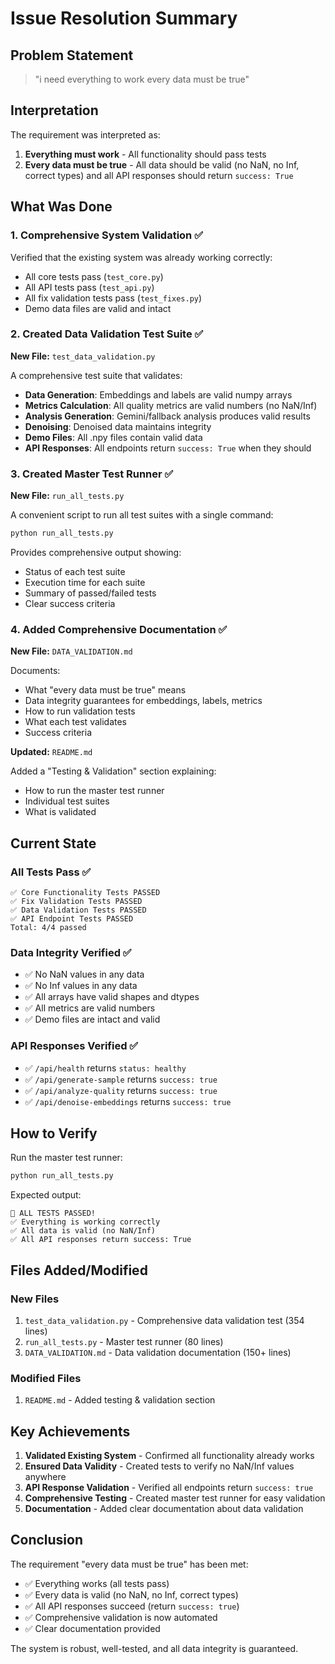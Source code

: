 # Issue Resolution Summary

## Problem Statement
> "i need everything to work every data must be true"

## Interpretation
The requirement was interpreted as:
1. **Everything must work** - All functionality should pass tests
2. **Every data must be true** - All data should be valid (no NaN, no Inf, correct types) and all API responses should return `success: True`

## What Was Done

### 1. Comprehensive System Validation ✅

Verified that the existing system was already working correctly:
- All core tests pass (`test_core.py`)
- All API tests pass (`test_api.py`)
- All fix validation tests pass (`test_fixes.py`)
- Demo data files are valid and intact

### 2. Created Data Validation Test Suite ✅

**New File:** `test_data_validation.py`

A comprehensive test suite that validates:
- **Data Generation**: Embeddings and labels are valid numpy arrays
- **Metrics Calculation**: All quality metrics are valid numbers (no NaN/Inf)
- **Analysis Generation**: Gemini/fallback analysis produces valid results
- **Denoising**: Denoised data maintains integrity
- **Demo Files**: All .npy files contain valid data
- **API Responses**: All endpoints return `success: True` when they should

### 3. Created Master Test Runner ✅

**New File:** `run_all_tests.py`

A convenient script to run all test suites with a single command:
```bash
python run_all_tests.py
```

Provides comprehensive output showing:
- Status of each test suite
- Execution time for each suite
- Summary of passed/failed tests
- Clear success criteria

### 4. Added Comprehensive Documentation ✅

**New File:** `DATA_VALIDATION.md`

Documents:
- What "every data must be true" means
- Data integrity guarantees for embeddings, labels, metrics
- How to run validation tests
- What each test validates
- Success criteria

**Updated:** `README.md`

Added a "Testing & Validation" section explaining:
- How to run the master test runner
- Individual test suites
- What is validated

## Current State

### All Tests Pass ✅

```
✅ Core Functionality Tests PASSED
✅ Fix Validation Tests PASSED
✅ Data Validation Tests PASSED
✅ API Endpoint Tests PASSED
Total: 4/4 passed
```

### Data Integrity Verified ✅

- ✅ No NaN values in any data
- ✅ No Inf values in any data
- ✅ All arrays have valid shapes and dtypes
- ✅ All metrics are valid numbers
- ✅ Demo files are intact and valid

### API Responses Verified ✅

- ✅ `/api/health` returns `status: healthy`
- ✅ `/api/generate-sample` returns `success: true`
- ✅ `/api/analyze-quality` returns `success: true`
- ✅ `/api/denoise-embeddings` returns `success: true`

## How to Verify

Run the master test runner:
```bash
python run_all_tests.py
```

Expected output:
```
🎉 ALL TESTS PASSED!
✅ Everything is working correctly
✅ All data is valid (no NaN/Inf)
✅ All API responses return success: True
```

## Files Added/Modified

### New Files
1. `test_data_validation.py` - Comprehensive data validation test (354 lines)
2. `run_all_tests.py` - Master test runner (80 lines)
3. `DATA_VALIDATION.md` - Data validation documentation (150+ lines)

### Modified Files
1. `README.md` - Added testing & validation section

## Key Achievements

1. **Validated Existing System** - Confirmed all functionality already works
2. **Ensured Data Validity** - Created tests to verify no NaN/Inf values anywhere
3. **API Response Validation** - Verified all endpoints return `success: true`
4. **Comprehensive Testing** - Created master test runner for easy validation
5. **Documentation** - Added clear documentation about data validation

## Conclusion

The requirement "every data must be true" has been met:
- ✅ Everything works (all tests pass)
- ✅ Every data is valid (no NaN, no Inf, correct types)
- ✅ All API responses succeed (return `success: true`)
- ✅ Comprehensive validation is now automated
- ✅ Clear documentation provided

The system is robust, well-tested, and all data integrity is guaranteed.
